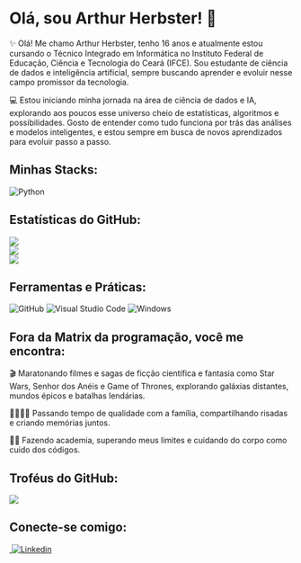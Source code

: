 # Olá, sou Arthur Herbster! 👋
✨ Olá! Me chamo Arthur Herbster, tenho 16 anos e atualmente estou cursando o Técnico Integrado em Informática no Instituto Federal de Educação, Ciência e Tecnologia do Ceará (IFCE).
Sou estudante de ciência de dados e inteligência artificial, sempre buscando aprender e evoluir nesse campo promissor da tecnologia.

💻 Estou iniciando minha jornada na área de ciência de dados e IA, explorando aos poucos esse universo cheio de estatísticas, algoritmos e possibilidades. Gosto de entender como tudo funciona por trás das análises e modelos inteligentes, e estou sempre em busca de novos aprendizados para evoluir passo a passo.
## Minhas Stacks:
![Python](https://img.shields.io/badge/python-3676A0?style=for-the-badge&logo=python&logoColor=yellow)



## Estatísticas do GitHub:
![](https://github-readme-stats.vercel.app/api?username=DevHerbster&theme=blueberry&hideborder=false&include_all_comits=false&count_private=false)<br/>
![](https://github-readme-streak-stats.herokuapp.com/?user=DevHerbster&theme=blueberry&hide_border=false)<br>
![](https://github-readme-stats.vercel.app/api/top-langs/?username=DevHerbster&theme=blueberry&hide_border=false&include_all_commits=false&count_private=false&layout=compact)<br>

## Ferramentas e Práticas:
![GitHub](https://img.shields.io/badge/Git-GitHub-181717?style=for-the-badge&logo=git&logoColor=white) 
![Visual Studio Code](https://img.shields.io/badge/-Visual%20Studio%20Code-0D1117?style=for-the-badge&logo=visual-studio-code&logoColor=007ACC&labelColor=oD1117)
![Windows](https://img.shields.io/badge/-Windows-35495E?style=for-the-badge&logo=windows&labelColor=2CA5E0)

 ## Fora da Matrix da programação, você me encontra:

🎬 Maratonando filmes e sagas de ficção científica e fantasia como Star Wars, Senhor dos Anéis e Game of Thrones, explorando galáxias distantes, mundos épicos e batalhas lendárias.

👨‍👩‍👧‍👦 Passando tempo de qualidade com a família, compartilhando risadas e criando memórias juntos.

🏋‍♂ Fazendo academia, superando meus limites e cuidando do corpo como cuido dos códigos.

## Troféus do GitHub:
![](https://github-profile-trophy.vercel.app/?username=DevHerbster&theme=radical&columm=3)

## Conecte-se comigo:
­<a href= "https://www.linkedin.com/in/arthur-herbster-undefined-97ab49301/">
  ![Linkedin](https://img.shields.io/badge/Linkedin-0077B5?style=for-the-badge&logo=linkedin&logoColor=white)
   </a>




